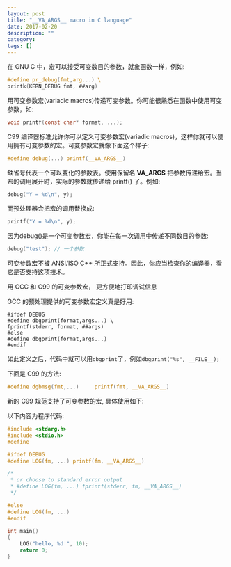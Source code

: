 ```yaml
---
layout: post
title: "__VA_ARGS__ macro in C language"
date: 2017-02-20
description: ""
category: 
tags: []
---
```


在 GNU C 中，宏可以接受可变数目的参数，就象函数一样，例如: 

```c
#define pr_debug(fmt,arg...) \ 
printk(KERN_DEBUG fmt, ##arg)
```

用可变参数宏(variadic macros)传递可变参数。你可能很熟悉在函数中使用可变参数，如:

```c
void printf(const char* format, ...);
```

C99 编译器标准允许你可以定义可变参数宏(variadic macros)，这样你就可以使用拥有可变参数的宏。可变参数宏就像下面这个样子:

```c
#define debug(...) printf(__VA_ARGS__)
```

缺省号代表一个可以变化的参数表。使用保留名 __VA_ARGS__ 把参数传递给宏。当宏的调用展开时，实际的参数就传递给 printf() 了。例如: 

```c
debug("Y = %d\n", y);
```

而预处理器会把宏的调用替换成: 

```c
printf("Y = %d\n", y);
```

因为debug()是一个可变参数宏，你能在每一次调用中传递不同数目的参数: 

```c
debug("test"); // 一个参数
```

可变参数宏不被 ANSI/ISO C++ 所正式支持。因此，你应当检查你的编译器，看它是否支持这项技术。

用 GCC 和 C99 的可变参数宏， 更方便地打印调试信息

GCC 的预处理提供的可变参数宏定义真是好用: 

```
#ifdef DEBUG 
#define dbgprint(format,args...) \ 
fprintf(stderr, format, ##args) 
#else 
#define dbgprint(format,args...) 
#endif
```

如此定义之后，代码中就可以用`dbgprint`了，例如`dbgprint("%s", __FILE__);`

下面是 C99 的方法: 

```c
#define dgbmsg(fmt,...)     printf(fmt, __VA_ARGS__)
```

新的 C99 规范支持了可变参数的宏, 具体使用如下:

以下内容为程序代码:

```c
#include <stdarg.h> 
#include <stdio.h> 
#define  

#ifdef DEBUG 
#define LOG(fm, ...) printf(fm, __VA_ARGS__)

/*
 * or choose to standard error output
 * #define LOG(fm, ...) fprintf(stderr, fm, __VA_ARGS__)
 */

#else
#define LOG(fm, ...)
#endif

int main() 
{ 
    LOG("hello, %d ", 10); 
    return 0; 
}
```
